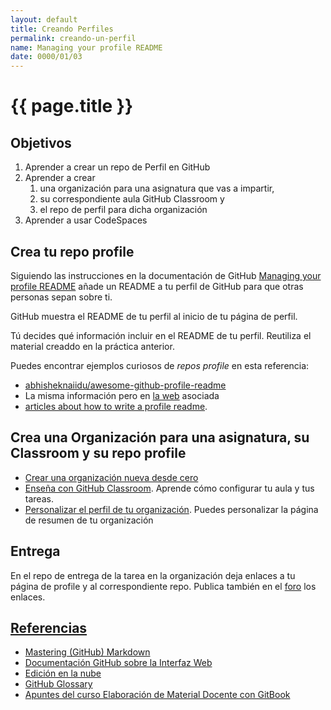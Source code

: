 ```yaml
---
layout: default
title: Creando Perfiles
permalink: creando-un-perfil
name: Managing your profile README
date: 0000/01/03
---
```


# {{ page.title }}

## Objetivos

1. Aprender a crear un repo de Perfil en GitHub
2. Aprender a crear 
    1. una organización para una asignatura que vas a impartir, 
    2. su correspondiente aula GitHub Classroom y 
    3. el repo de perfil para dicha organización
3. Aprender a usar CodeSpaces

## Crea tu repo profile

Siguiendo las instrucciones en la documentación de GitHub [Managing your profile README](https://docs.github.com/en/account-and-profile/setting-up-and-managing-your-github-profile/customizing-your-profile/managing-your-profile-readme) añade un README a tu perfil de GitHub para que otras personas sepan sobre ti.

GitHub muestra el README de tu perfil al inicio de tu página de perfil.

Tú decides qué información incluir en el README de tu perfil. Reutiliza el material creaddo en la práctica anterior.

Puedes encontrar ejemplos curiosos de *repos profile* en esta referencia:

* [abhisheknaiidu/awesome-github-profile-readme](https://github.com/abhisheknaiidu/awesome-github-profile-readme)
* La misma información pero en [la web](https://zzetao.github.io/awesome-github-profile/) asociada
* [articles about how to write a profile readme](https://github.com/abhisheknaiidu/awesome-github-profile-readme#articles). 

## Crea una Organización para una asignatura, su Classroom  y su repo profile

* [Crear una organización nueva desde cero](https://docs.github.com/es/organizations/collaborating-with-groups-in-organizations/creating-a-new-organization-from-scratch)
* [Enseña con GitHub Classroom](https://docs.github.com/es/education/manage-coursework-with-github-classroom/teach-with-github-classroom). Aprende cómo configurar tu aula y tus tareas.
* [Personalizar el perfil de tu organización](https://docs.github.com/es/organizations/collaborating-with-groups-in-organizations/customizing-your-organizations-profile). Puedes personalizar la página de resumen de tu organización


## Entrega

En el repo de entrega de la tarea en la organización deja enlaces a tu página de profile y al correspondiente repo. Publica también en el [foro](https://github.com/orgs/ULL-OCW-GITHUB-EDUCATION/discussions) los enlaces.

## [Referencias](references)

* [Mastering (GitHub) Markdown](https://guides.github.com/features/mastering-markdown/#examples)
* [Documentación GitHub sobre la Interfaz Web]({{site.baseurl}}/pages/documentacion-github-interfaz-web)
* [Edición en la nube]({{site.baseurl}}/pages/gitpod)
* [GitHub Glossary](https://docs.github.com/en/free-pro-team@latest/github/getting-started-with-github/github-glossary)
* [Apuntes del curso Elaboración de Material Docente con GitBook](https://casianorodriguezleon.gitbooks.io/elaboracion-de-material-docente-con-gitbook/content/)

